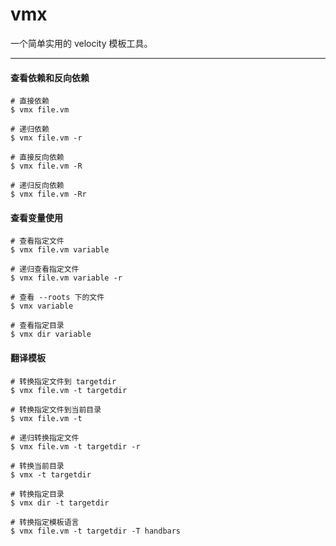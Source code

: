 # vmx

一个简单实用的 velocity 模板工具。

---

#### 查看依赖和反向依赖

```
# 直接依赖
$ vmx file.vm

# 递归依赖
$ vmx file.vm -r

# 直接反向依赖
$ vmx file.vm -R

# 递归反向依赖
$ vmx file.vm -Rr
```

#### 查看变量使用

```
# 查看指定文件
$ vmx file.vm variable

# 递归查看指定文件
$ vmx file.vm variable -r

# 查看 --roots 下的文件
$ vmx variable

# 查看指定目录
$ vmx dir variable
```

#### 翻译模板

```
# 转换指定文件到 targetdir
$ vmx file.vm -t targetdir

# 转换指定文件到当前目录
$ vmx file.vm -t

# 递归转换指定文件
$ vmx file.vm -t targetdir -r

# 转换当前目录
$ vmx -t targetdir

# 转换指定目录
$ vmx dir -t targetdir

# 转换指定模板语言
$ vmx file.vm -t targetdir -T handbars
```
